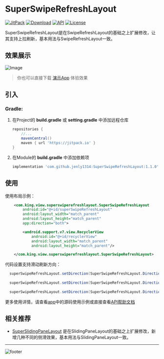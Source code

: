 # SuperSwipeRefreshLayout

[![JitPack](https://img.shields.io/jitpack/v/github/jenly1314/SuperSwipeRefreshLayout?logo=jitpack)](https://jitpack.io/#jenly1314/SuperSwipeRefreshLayout)
[![Download](https://img.shields.io/badge/download-APK-brightgreen?logo=github)](https://raw.githubusercontent.com/jenly1314/SuperSwipeRefreshLayout/master/app/app-release.apk)
[![API](https://img.shields.io/badge/API-9%2B-brightgreen?logo=android)](https://developer.android.com/guide/topics/manifest/uses-sdk-element#ApiLevels)
[![License](https://img.shields.io/github/license/jenly1314/SuperSwipeRefreshLayout?logo=open-source-initiative)](https://opensource.org/licenses/apache-2-0)

SuperSwipeRefreshLayout是在SwipeRefreshLayout的基础之上扩展修改，让其支持上拉刷新，基本用法与SwipeRefreshLayout一致。

## 效果展示
![Image](https://github.com/jenly1314/SuperSwipeRefreshLayout/blob/master/gif.gif)

> 你也可以直接下载 [演示App](https://raw.githubusercontent.com/jenly1314/SuperSwipeRefreshLayout/master/app/app-release.apk) 体验效果

## 引入

### Gradle:

1. 在Project的 **build.gradle** 或 **setting.gradle** 中添加远程仓库

    ```gradle
    repositories {
        //...
        mavenCentral()
        maven { url 'https://jitpack.io' }
    }
    ```

2. 在Module的 **build.gradle** 中添加依赖项

    ```gradle
    implementation 'com.github.jenly1314:SuperSwipeRefreshLayout:1.1.0'
    ```

## 使用

使用布局示例：
```Xml
    <com.king.view.superswiperefreshlayout.SuperSwipeRefreshLayout
        android:id="@+id/superSwipeRefreshLayout"
        android:layout_width="match_parent"
        android:layout_height="match_parent"
        app:direction="both">

        <android.support.v7.view.RecyclerView
            android:id="@+id/recyclerView"
            android:layout_width="match_parent"
            android:layout_height="match_parent"/>

    </com.king.view.superswiperefreshlayout.SuperSwipeRefreshLayout>
```


代码设置支持滑动刷新方向：
```Java
  superSwipeRefreshLayout.setDirection(SuperSwipeRefreshLayout.Direction.TOP);
 
  superSwipeRefreshLayout.setDirection(SuperSwipeRefreshLayout.Direction.BOTTOM);
  
  superSwipeRefreshLayout.setDirection(SuperSwipeRefreshLayout.Direction.BOTH);
```
更多使用详情，请查看[app](app)中的源码使用示例或直接查看[API帮助文档](https://jitpack.io/com/github/jenly1314/SuperSwipeRefreshLayout/latest/javadoc/)

## 相关推荐
- [SuperSlidingPaneLayout](https://github.com/jenly1314/SuperSlidingPaneLayout) 是在SlidingPaneLayout的基础之上扩展修改，新增几种不同的侧滑效果，基本用法与SlidingPaneLayout一致。
---

![footer](https://jenly1314.github.io/page/footer.svg)
